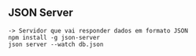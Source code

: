 ## JSON Server

    -> Servidor que vai responder dados em formato JSON
    npm install -g json-server
    json server --watch db.json
    